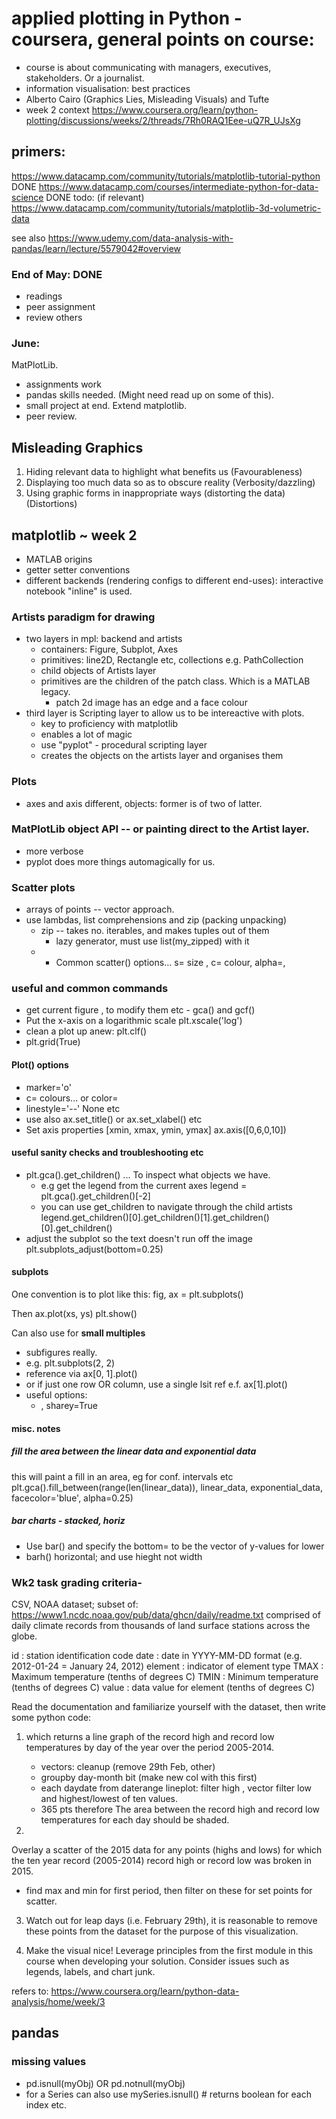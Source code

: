 # applied plotting in Python - coursera, general points on course:
- course is about communicating with managers, executives, stakeholders. Or a journalist.
- information visualisation: best practices
- Alberto Cairo (Graphics Lies, Misleading Visuals) and Tufte
- week 2 context https://www.coursera.org/learn/python-plotting/discussions/weeks/2/threads/7Rh0RAQ1Eee-uQ7R_UJsXg


## primers:

https://www.datacamp.com/community/tutorials/matplotlib-tutorial-python  DONE
https://www.datacamp.com/courses/intermediate-python-for-data-science DONE
todo: (if relevant)
https://www.datacamp.com/community/tutorials/matplotlib-3d-volumetric-data

see also https://www.udemy.com/data-analysis-with-pandas/learn/lecture/5579042#overview 

### End of May: DONE
- readings
- peer assignment
- review others

### June:
MatPlotLib.
- assignments work
- pandas skills needed. (Might need read up on some of this).
- small project at end. Extend matplotlib. 
- peer review. 

## Misleading Graphics
1. Hiding relevant data to highlight what benefits us (Favourableness)
2. Displaying too much data so as to obscure reality (Verbosity/dazzling)
3. Using graphic forms in inappropriate ways (distorting the data) (Distortions)

## matplotlib ~ week 2 
- MATLAB origins
- getter setter conventions
- different backends (rendering configs to different end-uses): interactive notebook "inline" is used.

### Artists paradigm for drawing 
- two layers in mpl: backend and artists
	- containers: Figure, Subplot, Axes
	- primitives: line2D, Rectangle etc, collections e.g. PathCollection
	- child objects of Artists layer
	- primitives are the children of the patch class. Which is a MATLAB legacy.
		- patch 2d image has an edge and a face colour
- third layer is Scripting layer to allow us to be intereactive with plots.
	- key to proficiency with matplotlib
	- enables a lot of magic 
	- use "pyplot" - procedural scripting layer
	- creates the objects on the artists layer and organises them

### Plots
- axes and axis different, objects: former is of two of latter.

### MatPlotLib object API -- or painting direct to the Artist layer.
- more verbose
- pyplot does more things automagically for us. 

### Scatter plots 
- arrays of points -- vector approach.
- use lambdas, list comprehensions and zip (packing unpacking)
	- zip -- takes no. iterables, and makes tuples out of them
		- lazy generator, must use list(my_zipped) with it
	- 	- Common scatter() options... s= size , c= colour, alpha=,

### useful and common commands
- get current figure , to modify them etc - gca() and gcf() 
- Put the x-axis on a logarithmic scale
plt.xscale('log')
- clean a plot up anew: plt.clf()
- plt.grid(True)

#### Plot() options
- marker='o'
- c= colours... or color=
- linestyle='--' None etc
- use also ax.set_title() or ax.set_xlabel() etc
- Set axis properties [xmin, xmax, ymin, ymax]
ax.axis([0,6,0,10])

#### useful sanity checks and troubleshooting etc
- plt.gca().get_children() ... To inspect what objects we have.
	- e.g get the legend from the current axes
legend = plt.gca().get_children()[-2]
	- you can use get_children to navigate through the child artists
legend.get_children()[0].get_children()[1].get_children()[0].get_children()
- adjust the subplot so the text doesn't run off the image
plt.subplots_adjust(bottom=0.25)

#### subplots
One convention is to plot like this:
fig, ax = plt.subplots()

Then ax.plot(xs, ys)
plt.show()

Can also use for **small multiples**
- subfigures really.
- e.g. plt.subplots(2, 2)
- reference via ax[0, 1].plot()
- or if just one row OR column, use a single lsit ref e.f. ax[1].plot()
- useful options:
	- , sharey=True

#### misc. notes
##### fill the area between the linear data and exponential data
this will paint a fill in an area, eg for conf. intervals etc
plt.gca().fill_between(range(len(linear_data)), 
                       linear_data, exponential_data, 
                       facecolor='blue', 
                       alpha=0.25)
#####  bar charts - stacked, horiz
- Use bar() and specify the bottom= to be the vector of y-values for lower 
- barh() horizontal; and use hieght not width




### Wk2 task grading criteria-
CSV, NOAA dataset; subset of: https://www1.ncdc.noaa.gov/pub/data/ghcn/daily/readme.txt comprised of daily climate records from thousands of land surface stations across the globe.

id : station identification code
date : date in YYYY-MM-DD format (e.g. 2012-01-24 = January 24, 2012)
element : indicator of element type
TMAX : Maximum temperature (tenths of degrees C)
TMIN : Minimum temperature (tenths of degrees C)
value : data value for element (tenths of degrees C)

Read the documentation and familiarize yourself with the dataset, then write some python code:
1. which returns a line graph of the record high and record low temperatures by day of the year over the period 2005-2014. 
	- vectors: cleanup (remove 29th Feb, other)
	- groupby day-month bit (make new col with this first)
	- each daydate from daterange lineplot: filter high , vector filter low and highest/lowest of ten values.
	- 365 pts therefore 
The area between the record high and record low temperatures for each day should be shaded.
	

2. 
Overlay a scatter of the 2015 data for any points (highs and lows) for which the ten year record (2005-2014) record high or record low was broken in 2015.
- find max and min for first period, then filter on these for set points for scatter.

3. Watch out for leap days (i.e. February 29th), it is reasonable to remove these points from the dataset for the purpose of this visualization.

4. Make the visual nice! Leverage principles from the first module in this course when developing your solution. Consider issues such as legends, labels, and chart junk.

refers to: 
https://www.coursera.org/learn/python-data-analysis/home/week/3 


## pandas
### missing values
- pd.isnull(myObj) OR pd.notnull(myObj)
- for a Series can also use 
mySeries.isnull() # returns boolean for each index etc.



